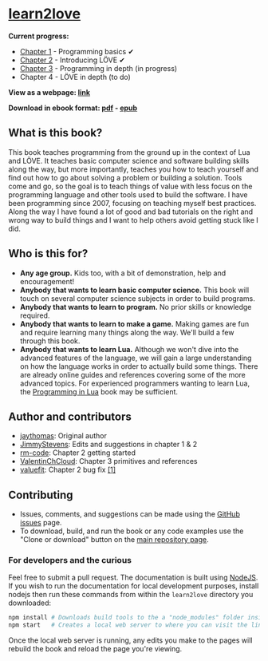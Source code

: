 # [learn2love](https://rvagamejams.com/learn2love/)

**Current progress:**
- [Chapter 1](https://rvagamejams.com/learn2love/pages/01-00-programming-basics.html) - Programming basics ✔
- [Chapter 2](https://rvagamejams.com/learn2love/pages/02-00-introducing-love.html) - Introducing LÖVE ✔
- [Chapter 3](https://rvagamejams.com/learn2love/pages/03-00-programming-in-depth.html) - Programming in depth (in progress)
- Chapter 4 - LÖVE in depth (to do)

**View as a webpage: [link](https://rvagamejams.com/learn2love/)**

**Download in ebook format: [pdf](https://raw.githubusercontent.com/RVAGameJams/learn2love/master/book.pdf) - [epub](https://raw.githubusercontent.com/RVAGameJams/learn2love/master/book.epub)**

## What is this book?

This book teaches programming from the ground up in the context of Lua and LÖVE.
It teaches basic computer science and software building skills along the way, but more importantly, teaches you how to teach yourself and find out how to go about solving a problem or building a solution.
Tools come and go, so the goal is to teach things of value with less focus on the programming language and other tools used to build the software.
I have been programming since 2007, focusing on teaching myself best practices. Along the way I have found a lot of good and bad tutorials on the right and wrong way to build things and I want to help others avoid getting stuck like I did.

## Who is this for?

- **Any age group.** Kids too, with a bit of demonstration, help and encouragement!
- **Anybody that wants to learn basic computer science.** This book will touch on several computer science subjects in order to build programs.
- **Anybody that wants to learn to program.** No prior skills or knowledge required.
- **Anybody that wants to learn to make a game.** Making games are fun and require learning many things along the way. We'll build a few through this book.
- **Anybody that wants to learn Lua.** Although we won't dive into the advanced features of the language, we will gain a large understanding on how the language works in order to actually build some things. There are already online guides and references covering some of the more advanced topics. For experienced programmers wanting to learn Lua, the [Programming in Lua](https://www.lua.org/pil/contents.html) book may be sufficient.

## Author and contributors

- [jaythomas](https://github.com/jaythomas): Original author
- [JimmyStevens](https://github.com/JimmyStevens): Edits and suggestions in chapter 1 & 2
- [rm-code](https://github.com/rm-code): Chapter 2 getting started
- [ValentinChCloud](https://github.com/ValentinChCloud): Chapter 3 primitives and references
- [valuefit](https://github.com/valuefit): Chapter 2 bug fix [[1]](https://github.com/RVAGameJams/learn2love/commit/b98c3cc1dca97f0adc4b25933cf4c2e3f7d3546a)

## Contributing

- Issues, comments, and suggestions can be made using the [GitHub issues](https://github.com/RVAGameJams/learn2love/issues) page.
- To download, build, and run the book or any code examples use the "Clone or download" button on the [main repository page](https://github.com/RVAGameJams/learn2love).

### For developers and the curious

Feel free to submit a pull request.
The documentation is built using [NodeJS](https://nodejs.org/en/).
If you wish to run the documentation for local development purposes, install nodejs then run these commands from within the `learn2love` directory you downloaded:

```sh
npm install # Downloads build tools to the a "node_modules" folder inside the directory
npm start   # Creates a local web server to where you can visit the link http://localhost:4000
```

Once the local web server is running, any edits you make to the pages will rebuild the book and reload the page you're viewing.
